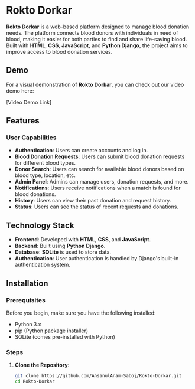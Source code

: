 # Rokto Dorkar

**Rokto Dorkar** is a web-based platform designed to manage blood donation needs. The platform connects blood donors with individuals in need of blood, making it easier for both parties to find and share life-saving blood. Built with **HTML**, **CSS**, **JavaScript**, and **Python Django**, the project aims to improve access to blood donation services.

## Demo

For a visual demonstration of **Rokto Dorkar**, you can check out our video demo here:

[Video Demo Link]

## Features

### User Capabilities
- **Authentication**: Users can create accounts and log in.
- **Blood Donation Requests**: Users can submit blood donation requests for different blood types.
- **Donor Search**: Users can search for available blood donors based on blood type, location, etc.
- **Admin Panel**: Admins can manage users, donation requests, and more.
- **Notifications**: Users receive notifications when a match is found for blood donations.
- **History**: Users can view their past donation and request history.
- **Status**: Users can see the status of recent requests and donations.

## Technology Stack

- **Frontend**: Developed with **HTML**, **CSS**, and **JavaScript**.
- **Backend**: Built using **Python Django**.
- **Database**: **SQLite** is used to store data.
- **Authentication**: User authentication is handled by Django's built-in authentication system.

## Installation

### Prerequisites

Before you begin, make sure you have the following installed:
- Python 3.x
- pip (Python package installer)
- SQLite (comes pre-installed with Python)

### Steps

1. **Clone the Repository**:

   ```bash
   git clone https://github.com/AhsanulAnam-Saboj/Rokto-Dorkar.git
   cd Rokto-Dorkar
